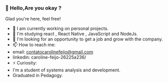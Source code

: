 ###  👋 Hello,Are you okay ?
Glad you're here, feel free!

- 🔭 I am currently working on personal projects.
- 🌱 I'm studying react , React Native , JavaScript and NodeJs.
- 🤔 I'm looking for an opportunity to get a job and grow with the company.
- 📫 How to reach me: 
- email: contatocarolinefeijo@gmail.com
- linkedin: caroline-feijo-26225a236/
- ⚡ Curiosity:
-  I'm a student of systems analysis and development.
-   Graduated in Pedagogy.
